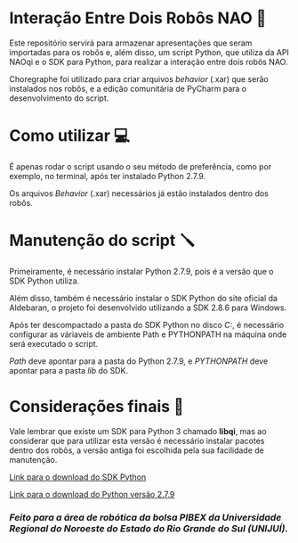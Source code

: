 # Interação Entre Dois Robôs NAO 🤖

 Este repositório servirá para armazenar apresentações que seram importadas para os robôs e, além disso, um script Python, que utiliza da API NAOqi e o SDK para Python, para realizar a interação entre dois robôs NAO.
 
 Choregraphe foi utilizado para criar arquivos *behavior* (.xar) que serão instalados nos robôs, e a edição comunitária de PyCharm para o desenvolvimento do script.

# Como utilizar 💻

 É apenas rodar o script usando o seu método de preferência, como por exemplo, no terminal, após ter instalado Python 2.7.9.
 
 Os arquivos *Behavior* (.xar) necessários já estão instalados dentro dos robôs.

# Manutenção do script 🪛

 Primeiramente, é necessário instalar Python 2.7.9, pois é a versão que o SDK Python utiliza.
 
 Além disso, também é necessário instalar o SDK Python do site oficial da Aldebaran, o projeto foi desenvolvido utilizando a SDK 2.8.6 para Windows.

 Após ter descompactado a pasta do SDK Python no disco *C:*, é necessário configurar as váriaveis de ambiente Path e PYTHONPATH na máquina onde será executado o script.

 *Path* deve apontar para a pasta do Python 2.7.9, e *PYTHONPATH* deve apontar para a pasta *lib* do SDK.
 
# Considerações finais 🌟

 Vale lembrar que existe um SDK para Python 3 chamado **libqi**, mas ao considerar que para utilizar esta versão é necessário instalar pacotes dentro dos robôs, a versão antiga foi escolhida pela sua facilidade de manutenção.

 [Link para o download do SDK Python](https://aldebaran.com/en/support/kb/nao6/downloads/nao6-software-downloads/)

 [Link para o download do Python versão 2.7.9](https://www.python.org/downloads/release/python-279/)

### *Feito para a área de robótica da bolsa PIBEX da Universidade Regional do Noroeste do Estado do Rio Grande do Sul (UNIJUÍ).*
